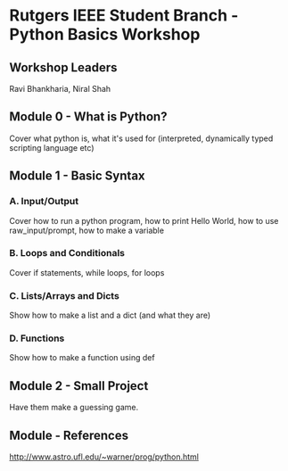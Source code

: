 
# Rutgers IEEE Student Branch - Python Basics Workshop

## Workshop Leaders

Ravi Bhankharia, Niral Shah

## Module 0 - What is Python?

Cover what python is, what it's used for (interpreted, dynamically typed scripting language etc)

## Module 1 - Basic Syntax

### A. Input/Output

Cover how to run a python program, how to print Hello World, how to use raw_input/prompt, how to make a variable

### B. Loops and Conditionals

Cover if statements, while loops, for loops

### C. Lists/Arrays and Dicts

Show how to make a list and a dict (and what they are)

### D. Functions

Show how to make a function using def

## Module 2 - Small Project

Have them make a guessing game.

## Module - References
http://www.astro.ufl.edu/~warner/prog/python.html

